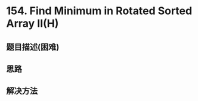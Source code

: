 # 154. Find Minimum in Rotated Sorted Array II(H)


[]()


## 题目描述(困难)



## 思路



## 解决方法



###




